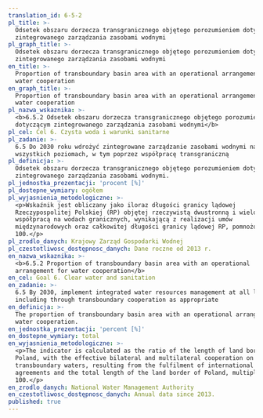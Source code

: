 ```yaml
---
translation_id: 6-5-2
pl_title: >-
  Odsetek obszaru dorzecza transgranicznego objętego porozumieniem dotyczącym
  zintegrowanego zarządzania zasobami wodnymi
pl_graph_title: >-
  Odsetek obszaru dorzecza transgranicznego objętego porozumieniem dotyczącym
  zintegrowanego zarządzania zasobami wodnymi
en_title: >-
  Proportion of transboundary basin area with an operational arrangement for
  water cooperation
en_graph_title: >-
  Proportion of transboundary basin area with an operational arrangement for
  water cooperation
pl_nazwa_wskaznika: >-
  <b>6.5.2 Odsetek obszaru dorzecza transgranicznego objętego porozumieniem
  dotyczącym zintegrowanego zarządzania zasobami wodnymi</b>
pl_cel: Cel 6. Czysta woda i warunki sanitarne
pl_zadanie: >-
  6.5 Do 2030 roku wdrożyć zintegrowane zarządzanie zasobami wodnymi na
  wszystkich poziomach, w tym poprzez współpracę transgraniczną
pl_definicja: >-
  Odsetek obszaru dorzecza transgranicznego objętego porozumieniem dotyczących
  zintegrowanego zarządzania zasobami wodnymi.
pl_jednostka_prezentacji: 'procent [%]'
pl_dostepne_wymiary: ogółem
pl_wyjasnienia_metodologiczne: >-
  <p>Wskaźnik jest obliczany jako iloraz długości granicy lądowej
  Rzeczypospolitej Polskiej (RP) objętej rzeczywistą dwustronną i wielostronną
  współpracą na wodach granicznych, wynikającą z realizacji umów
  międzynarodowych oraz całkowitej długości granicy lądowej RP, pomnożony przez
  100.</p>
pl_zrodlo_danych: Krajowy Zarząd Gospodarki Wodnej
pl_czestotliwosc_dostępnosc_danych: Dane roczne od 2013 r.
en_nazwa_wskaznika: >-
  <b>6.5.2 Proportion of transboundary basin area with an operational
  arrangement for water cooperation</b>
en_cel: Goal 6. Clear water and sanitation
en_zadanie: >-
  6.5 By 2030, implement integrated water resources management at all levels,
  including through transboundary cooperation as appropriate
en_definicja: >-
  The proportion of transboundary basin area with an operational arrangement for
  water cooperation.
en_jednostka_prezentacji: 'percent [%]'
en_dostepne_wymiary: total
en_wyjasnienia_metodologiczne: >-
  <p>The indicator is calculated as the ratio of the length of land border of
  Poland, with the effective bilateral and multilateral cooperation on
  transboundary waters, resulting from the fulfilment of international
  agreements and the total length of the land border of Poland, multiplied by
  100.</p>
en_zrodlo_danych: National Water Management Authority
en_czestotliwosc_dostępnosc_danych: Annual data since 2013.
published: true
---
```

